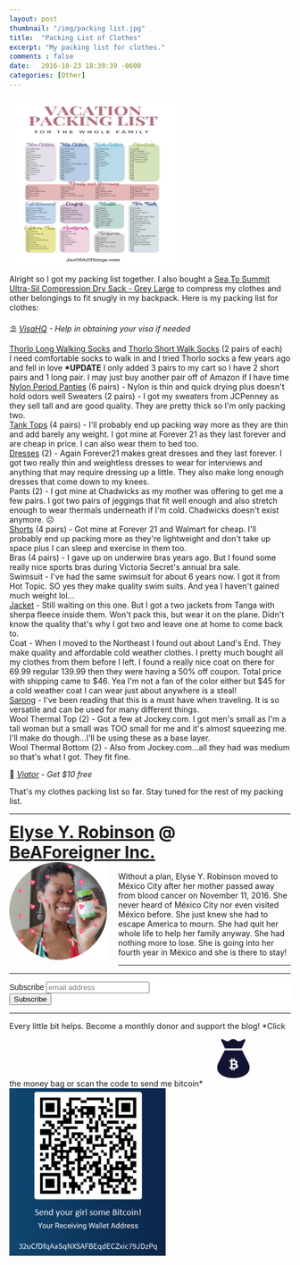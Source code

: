 ```yaml
---
layout: post
thumbnail: "/img/packing list.jpg"
title:  "Packing List of Clothes"
excerpt: "My packing list for clothes."
comments : false
date:   2016-10-23 18:39:39 -0600
categories: [Other]
---
```


<img src="/img/packing list.jpg" width="300" height="300" alt="Packing List Clothes">

Alright so I got my packing list together. I also bought a <a href="https://amzn.to/36mNm4v" target="_blank">Sea To Summit Ultra-Sil Compression Dry Sack - Grey Large</a> to compress my clothes and other belongings to fit snugly in my backpack. Here is my packing list for clothes:

⛱️ <i><a href="https://www.visahq.com/?a_aid=vaff9616" target="_blank">VisaHQ</a> - Help in obtaining your visa if needed</i><br>

<a href="https://amzn.to/2tNZVZ7" target="_blank">Thorlo Long Walking Socks</a> and <a href="https://amzn.to/2tLdKaQ" target="_blank">Thorlo Short Walk Socks</a> (2 pairs of each)<br>
I need comfortable socks to walk in and I tried Thorlo socks a few years ago and fell in love <strong>*UPDATE</strong> I only added 3 pairs to my cart so I have 2 short pairs and 1 long pair. I may just buy another pair off of Amazon if I have time<br>
<a href="https://amzn.to/36jBCzp" target="_blank">Nylon Period Panties</a> (6 pairs) - Nylon is thin and quick drying plus doesn't hold odors well
Sweaters (2 pairs) - I got my sweaters from JCPenney as they sell tall and are good quality. They are pretty thick so I'm only packing two.<br>
<a href="https://www.forever21.com/us/shop/catalog/product/f21/top_blouses/2000116623" target="_blank">Tank Tops</a> (4 pairs) - I'll probably end up packing way more as they are thin and add barely any weight. I got mine at Forever 21 as they last forever and are cheap in price. I can also wear them to bed too.<br>
<a href="https://www.forever21.com/us/shop/catalog/product/f21/dress/2000393019" target="_blank">Dresses</a> (2) - Again Forever21 makes great dresses and they last forever. I got two really thin and weightless dresses to wear for interviews and anything that may require dressing up a little. They also make long enough dresses that come down to my knees.<br>
Pants (2) - I got mine at Chadwicks as my mother was offering to get me a few pairs. I got two pairs of jeggings that fit well enough and also stretch enough to wear thermals underneath if I'm cold. Chadwicks doesn't exist anymore. ☹️<br>
<a href="https://www.walmart.com/ip/Plus-Moda-Women-s-Flowy-Romantic-Short/50791868" target="_blank">Shorts</a> (4 pairs) - Got mine at Forever 21 and Walmart for cheap. I'll probably end up packing more as they're lightweight and don't take up space plus I can sleep and exercise in them too.<br>
Bras (4 pairs) - I gave up on underwire bras years ago. But I found some really nice sports bras during Victoria Secret's annual bra sale.<br>
Swimsuit - I've had the same swimsuit for about 6 years now. I got it from Hot Topic. SO yes they make quality swim suits. And yea I haven't gained much weight lol...<br>
<a href="https://www.tanga.com/deals/dc52634dd83a/2-pack-men-s-heavyweight-sherpa-fleece-lined-hoodies-s-2x" target="_blank">Jacket</a> - Still waiting on this one. But I got a two jackets from Tanga with sherpa fleece inside them. Won't pack this, but wear it on the plane. Didn't know the quality that's why I got two and leave one at home to come back to.<br>
Coat - When I moved to the Northeast I found out about Land's End. They make quality and affordable cold weather clothes. I pretty much bought all my clothes from them before I left. I found a really nice coat on there for 69.99 regular 139.99 then they were having a 50% off coupon. Total price with shipping came to $46. Yea I'm not a fan of the color either but $45 for a cold weather coat I can wear just about anywhere is a steal!<br>
<a href="https://amzn.to/2ROcVWV" target="_blank">Sarong</a> - I've been reading that this is a must have when traveling. It is so versatile and can be used for many different things.<br>
Wool Thermal Top (2) - Got a few at Jockey.com. I got men's small as I'm a tall woman but a small was TOO small for me and it's almost squeezing me. I'll make do though...I'll be using these as a base layer.<br>
Wool Thermal Bottom (2) - Also from Jockey.com...all they had was medium so that's what I got. They fit fine.

🛴 <i><a href="https://www.awin1.com/awclick.php?gid=385121&mid=11018&awinaffid=323811&linkid=2598552&clickref=" target="_blank">Viator</a> - Get $10 free</i><br>

That's my clothes packing list so far. Stay tuned for the rest of my packing list.

<hr>

<div style="font-size: 30px; font-weight: bold;"><a href="https://elyserobinson.com" target="_blank">Elyse Y. Robinson</a> @ <a href="https://www.beaforeigner.com" target="_blank">BeAForeigner Inc.</a></div>
<div style="float: left; padding: 0 20px 20px 0;"><img src="/img/me86.gif" width="175" height="175" alt="Elyse Y. Robinson"></div>
<br>
Without a plan, Elyse Y. Robinson moved to México City after her mother passed away from blood cancer on November 11, 2016. She never heard of México City nor even visited México before. She just knew she had to escape America to mourn. She had quit her whole life to help her family anyway. She had nothing more to lose. She is going into her fourth year in México and she is there to stay!

<hr>

<div class="sharethis-inline-share-buttons"></div>

<hr>

<!-- Begin Mailchimp Signup Form -->
<link href="//cdn-images.mailchimp.com/embedcode/horizontal-slim-10_7.css" rel="stylesheet" type="text/css">
<style type="text/css">
	#mc_embed_signup{background:#fff; clear:left; font:14px Helvetica,Arial,sans-serif; width:100%;}
	/* Add your own Mailchimp form style overrides in your site stylesheet or in this style block.
	   We recommend moving this block and the preceding CSS link to the HEAD of your HTML file. */
</style>
<div id="mc_embed_signup">
<form action="https://elyserobinson.us14.list-manage.com/subscribe/post?u=d8681ae8829338461cc453b4a&amp;id=f1fd37520f" method="post" id="mc-embedded-subscribe-form" name="mc-embedded-subscribe-form" class="validate" target="_blank" novalidate>
    <div id="mc_embed_signup_scroll">
	<label for="mce-EMAIL">Subscribe</label>
	<input type="email" value="" name="EMAIL" class="email" id="mce-EMAIL" placeholder="email address" required>
    <!-- real people should not fill this in and expect good things - do not remove this or risk form bot signups-->
    <div style="position: absolute; left: -5000px;" aria-hidden="true"><input type="text" name="b_d8681ae8829338461cc453b4a_f1fd37520f" tabindex="-1" value=""></div>
    <div class="clear"><input type="submit" value="Subscribe" name="subscribe" id="mc-embedded-subscribe" class="button"></div>
    </div>
</form>
</div>

<!--End mc_embed_signup-->

<hr>

<div class="text-align: center">
Every little bit helps. Become a monthly donor and support the blog! *Click the money bag or scan the code to send me bitcoin*
<a href="https://liberapay.com/elyserobinson" target="_blank"><img src="/img/419_money_bag_BTC_solid.gif" width="100" height="100" alt="Love Elyse? Send some money!"></a>

<picture>
  <source srcset="/img/bitcoin.webp" type="image/webp">
  <source srcset="/img/bitcoin.jpeg" type="image/jpeg">
  <img src="/img/bitcoin.jpeg" width="280" height="300" alt="Love Elyse? Send some bitcoin!">
</picture>
</div>
